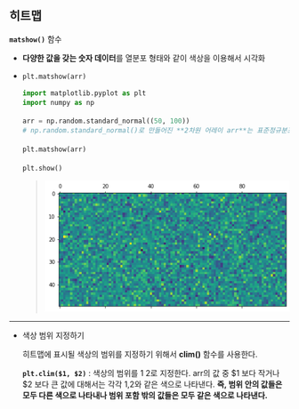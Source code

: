 ## 히트맵

**`matshow()`** 함수

- **다양한 값을 갖는 숫자 데이터**를 열분포 형태와 같이 색상을 이용해서 시각화

- `plt.matshow(arr)`

  ```python
  import matplotlib.pyplot as plt
  import numpy as np
  
  arr = np.random.standard_normal((50, 100))
  # np.random.standard_normal()로 만들어진 **2차원 어레이 arr**는 표준정규분포를 갖는 (50, 100) 형태의 2차원 array
  
  plt.matshow(arr)
  
  plt.show()
  ```

  > ![다운로드 (20)](assets/06_heatmap/%EB%8B%A4%EC%9A%B4%EB%A1%9C%EB%93%9C%20(20)-16413716651071.png)

---



- 색상 범위 지정하기

  히트맵에 표시될 색상의 범위를 지정하기 위해서 **clim()** 함수를 사용한다.

  **`plt.clim($1, $2)`** : 색상의 범위를 $1~$2로 지정한다. arr의 값 중 $1 보다 작거나 $2 보다 큰 값에 대해서는 각각 $1,$2와 같은 색으로 나타낸다. **즉, 범위 안의 값들은 모두 다른 색으로 나타내나 범위 포함 밖의 값들은 모두 같은 색으로 나타낸다.**

